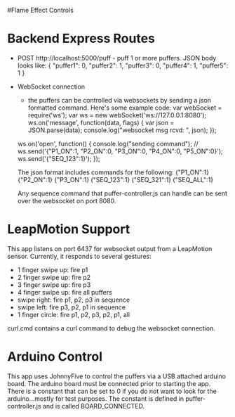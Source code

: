 #Flame Effect Controls

Backend Express Routes
==============
* POST http://localhost:5000/puff - puff 1 or more puffers.
  JSON body looks like: 
	{
		"puffer1": 0,
		"puffer2": 1,
		"puffer3": 0, 
		"puffer4": 1,
		"puffer5": 1
	}

* WebSocket connection
	- the puffers can be controlled via websockets by sending a json formatted command.
	Here's some example code:
	var webSocket = require('ws');
	var ws = new webSocket('ws://127.0.0.1:8080');
    ws.on('message', function(data, flags) {
        var json = JSON.parse(data);
        console.log("websocket msg rcvd: ", json);
    });

    ws.on('open', function() {
        console.log("sending command");
        // ws.send('{"P1_ON":1, "P2_ON":0, "P3_ON":0, "P4_ON":0, "P5_ON":0}');
        ws.send('{"SEQ_123":1}');
    });

    The json format includes commands for the following:
    {"P1_ON":1}
    {"P2_ON":1}
    {"P3_ON":1}
    ("SEQ_123":1}
    ("SEQ_321":1}
    ("SEQ_ALL":1}

    Any sequence command that puffer-controller.js can handle can be sent over the websocket on port 8080.

LeapMotion Support
==============
This app listens on port 6437 for websocket output from a LeapMotion sensor.  Currently, it responds to several gestures:
* 1 finger swipe up: fire p1
* 2 finger swipe up: fire p2
* 3 finger swipe up: fire p3
* 4 finger swipe up: fire all puffers
* swipe right: fire p1, p2, p3 in sequence
* swipe left: fire p3, p2, p1 in sequence
* 1 finger circle: fire p1, p2, p3, p2, p1, all

curl.cmd contains a curl command to debug the websocket connection.

Arduino Control
==============
This app uses JohnnyFive to control the puffers via a USB attached arduino board.  The arduino board must be connected prior to starting the app.  There is a constant that can be set to 0 if you do not want to look for the arduino...mostly for test purposes.  The constant is defined in puffer-controller.js and is called BOARD_CONNECTED.
